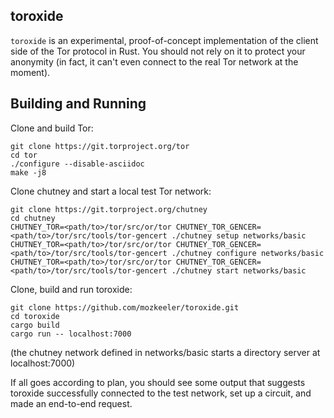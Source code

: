 toroxide
-----
`toroxide` is an experimental, proof-of-concept implementation of the client side of the Tor protocol in Rust. You should not rely on it to protect your anonymity (in fact, it can't even connect to the real Tor network at the moment).

Building and Running
-----
Clone and build Tor:
```
git clone https://git.torproject.org/tor
cd tor
./configure --disable-asciidoc
make -j8
```

Clone chutney and start a local test Tor network:
```
git clone https://git.torproject.org/chutney
cd chutney
CHUTNEY_TOR=<path/to>/tor/src/or/tor CHUTNEY_TOR_GENCER=<path/to>/tor/src/tools/tor-gencert ./chutney setup networks/basic
CHUTNEY_TOR=<path/to>/tor/src/or/tor CHUTNEY_TOR_GENCER=<path/to>/tor/src/tools/tor-gencert ./chutney configure networks/basic
CHUTNEY_TOR=<path/to>/tor/src/or/tor CHUTNEY_TOR_GENCER=<path/to>/tor/src/tools/tor-gencert ./chutney start networks/basic
```

Clone, build and run toroxide:
```
git clone https://github.com/mozkeeler/toroxide.git
cd toroxide
cargo build
cargo run -- localhost:7000
```
(the chutney network defined in networks/basic starts a directory server at localhost:7000)

If all goes according to plan, you should see some output that suggests toroxide successfully connected to the test network, set up a circuit, and made an end-to-end request.
